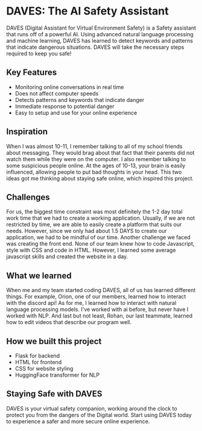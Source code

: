 # DAVES: The AI Safety Assistant

DAVES (Digital Assistant for Virtual Environment Safety) is a Safety assistant that runs off of a powerful AI. Using advanced natural language processing and machine learning, DAVES has learned to detect keywords and patterns that indicate dangerous situations. DAVES will take the necessary steps required to keep you safe!

## Key Features

* Monitoring online conversations in real time
* Does not affect computer speeds
* Detects patterns and keywords that indicate danger
* Immediate response to potential danger
* Easy to setup and use for your online experience

## Inspiration

When I was almost 10-11, I remember talking to all of my school friends about messaging. They would brag about that fact that their parents did not watch them while they were on the computer. I also remember talking to some suspicious people online. At the ages of 10-13, your brain is easily influenced, allowing people to put bad thoughts in your head. This two ideas got me thinking about staying safe online, which inspired this project.

## Challenges

For us, the biggest time constraint was most definitely the 1-2 day total work time that we had to create a working application. Usually, if we are not restricted by time, we are able to easily create a platform that suits our needs. However, since we only had about 1.5 DAYS to create our application, we had to be mindful of our time. Another challenge we faced was creating the front end. None of our team knew how to code Javascript, style with CSS and code in HTML. However, I learned some average javascript skills and created the website in a day.

## What we learned

When me and my team started coding DAVES, all of us has learned different things. For example, Orion, one of our members, learned how to interact with the discord api! As for me, I learned how to interact with natural language processing models. I've worked with ai before, but never have I worked with NLP. And last but not least, Rohan, our last teammate, learned how to edit videos that describe our program well.

## How we built this project

* Flask for backend
* HTML for frontend
* CSS for website styling
* HuggingFace transformer for NLP

## Staying Safe with DAVES

DAVES is your virtual safety companion, working around the clock to protect you from the dangers of the Digital world. Start using DAVES today to experience a safer and more secure online experience.